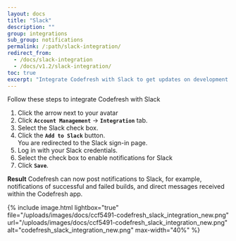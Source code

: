 ```yaml
---
layout: docs
title: "Slack"
description: ""
group: integrations
sub_group: notifications
permalink: /:path/slack-integration/
redirect_from:
  - /docs/slack-integration
  - /docs/v1.2/slack-integration/
toc: true
excerpt: "Integrate Codefresh with Slack to get updates on development and testing progress and feedback."
---
```

Follow these steps to integrate Codefresh with Slack

1. Click the arrow next to your avatar
2. Click **`Account Management`** &#8594; **`Integration`** tab.
3. Select the Slack check box.
4. Click the **`Add to Slack`** button.<br> You are redirected to the Slack sign-in page.
5. Log in with your Slack credentials.
6. Select the check box to enable notifications for Slack
7. Click **`Save`**.

**Result**
Codefresh can now post notifications to Slack, for example, notifications of successful and failed builds, and direct messages received within the Codefresh app.

{% include image.html 
lightbox="true" 
file="/uploads/images/docs/ccf5491-codefresh_slack_integration_new.png" 
url="/uploads/images/docs/ccf5491-codefresh_slack_integration_new.png" 
alt="codefresh_slack_integration_new.png" 
max-width="40%" 
%}
